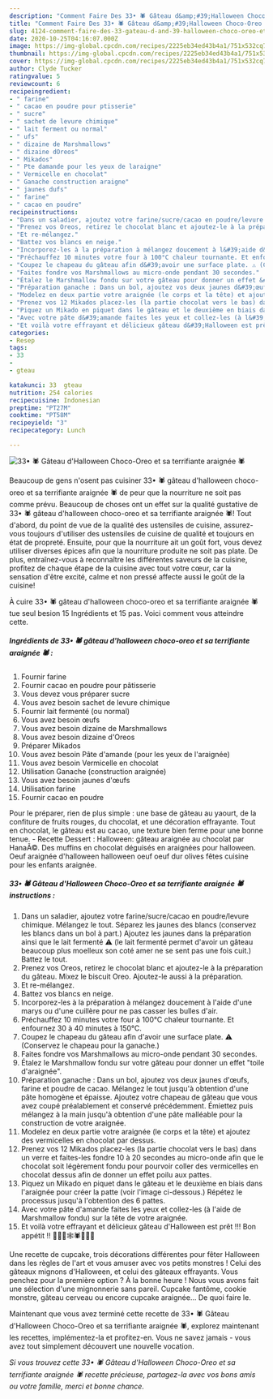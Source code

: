 ```yaml
---
description: "Comment Faire Des 33• 🕷 Gâteau d&amp;#39;Halloween Choco-Oreo et sa terrifiante araignée 🕷"
title: "Comment Faire Des 33• 🕷 Gâteau d&amp;#39;Halloween Choco-Oreo et sa terrifiante araignée 🕷"
slug: 4124-comment-faire-des-33-gateau-d-and-39-halloween-choco-oreo-et-sa-terrifiante-araignee
date: 2020-10-25T04:16:07.000Z
image: https://img-global.cpcdn.com/recipes/2225eb34ed43b4a1/751x532cq70/33•-🕷-gateau-dhalloween-choco-oreo-et-sa-terrifiante-araignee-🕷-photo-principale-de-la-recette.jpg
thumbnail: https://img-global.cpcdn.com/recipes/2225eb34ed43b4a1/751x532cq70/33•-🕷-gateau-dhalloween-choco-oreo-et-sa-terrifiante-araignee-🕷-photo-principale-de-la-recette.jpg
cover: https://img-global.cpcdn.com/recipes/2225eb34ed43b4a1/751x532cq70/33•-🕷-gateau-dhalloween-choco-oreo-et-sa-terrifiante-araignee-🕷-photo-principale-de-la-recette.jpg
author: Clyde Tucker
ratingvalue: 5
reviewcount: 6
recipeingredient:
- " farine"
- " cacao en poudre pour ptisserie"
- " sucre"
- " sachet de levure chimique"
- " lait ferment ou normal"
- " ufs"
- " dizaine de Marshmallows"
- " dizaine dOreos"
- " Mikados"
- " Pte damande pour les yeux de laraigne"
- " Vermicelle en chocolat"
- " Ganache construction araigne"
- " jaunes dufs"
- " farine"
- " cacao en poudre"
recipeinstructions:
- "Dans un saladier, ajoutez votre farine/sucre/cacao en poudre/levure chimique. Mélangez le tout. Séparez les jaunes des blancs (conservez les blancs dans un bol à part.) Ajoutez les jaunes dans la préparation ainsi que le lait fermenté ⚠️ (le lait fermenté permet d&#39;avoir un gâteau beaucoup plus moelleux son coté amer ne se sent pas une fois cuit.) Battez le tout."
- "Prenez vos Oreos, retirez le chocolat blanc et ajoutez-le à la préparation du gâteau. Mixez le biscuit Oreo. Ajoutez-le aussi à la préparation."
- "Et re-mélangez."
- "Battez vos blancs en neige."
- "Incorporez-les à la préparation à mélangez doucement à l&#39;aide d&#39;une marys ou d&#39;une cuillère pour ne pas casser les bulles d&#39;air."
- "Préchauffez 10 minutes votre four à 100°C chaleur tournante. Et enfournez 30 à 40 minutes à 150°C."
- "Coupez le chapeau du gâteau afin d&#39;avoir une surface plate. ⚠️ (Conservez le chapeau pour la ganache.)"
- "Faites fondre vos Marshmallows au micro-onde pendant 30 secondes."
- "Étalez le Marshmallow fondu sur votre gâteau pour donner un effet &#34;toile d&#39;araignée&#34;."
- "Préparation ganache : Dans un bol, ajoutez vos deux jaunes d&#39;œufs, farine et poudre de cacao. Mélangez le tout jusqu&#39;à obtention d&#39;une pâte homogène et épaisse. Ajoutez votre chapeau de gâteau que vous avez coupé préalablement et conservé précédemment. Émiettez puis mélangez à la main jusqu&#39;à obtention d&#39;une pâte malléable pour la construction de votre araignée."
- "Modelez en deux partie votre araignée (le corps et la tête) et ajoutez des vermicelles en chocolat par dessus."
- "Prenez vos 12 Mikados placez-les (la partie chocolat vers le bas) dans un verre et faites-les fondre 10 à 20 secondes au micro-onde afin que le chocolat soit légèrement fondu pour pourvoir coller des vermicelles en chocolat dessus afin de donner un effet poilu aux pattes."
- "Piquez un Mikado en piquet dans le gâteau et le deuxième en biais dans l&#39;araignée pour créer la patte (voir l&#39;image ci-dessous.) Répétez le processus jusqu&#39;à l&#39;obtention des 6 pattes."
- "Avec votre pâte d&#39;amande faites les yeux et collez-les (à l&#39;aide de Marshmallow fondu) sur la tête de votre araignée."
- "Et voilà votre effrayant et délicieux gâteau d&#39;Halloween est prêt !!! Bon appétit !! 🧛🏽‍♀️🕸🕷🧙🏽‍♀️"
categories:
- Resep
tags:
- 33
- 
- gteau

katakunci: 33  gteau 
nutrition: 254 calories
recipecuisine: Indonesian
preptime: "PT27M"
cooktime: "PT58M"
recipeyield: "3"
recipecategory: Lunch

---
```



![33• 🕷 Gâteau d&#39;Halloween Choco-Oreo et sa terrifiante araignée 🕷](https://img-global.cpcdn.com/recipes/2225eb34ed43b4a1/751x532cq70/33•-🕷-gateau-dhalloween-choco-oreo-et-sa-terrifiante-araignee-🕷-photo-principale-de-la-recette.jpg)

Beaucoup de gens n'osent pas cuisiner 33• 🕷 gâteau d&#39;halloween choco-oreo et sa terrifiante araignée 🕷 de peur que la nourriture ne soit pas comme prévu. Beaucoup de choses ont un effet sur la qualité gustative de 33• 🕷 gâteau d&#39;halloween choco-oreo et sa terrifiante araignée 🕷! Tout d'abord, du point de vue de la qualité des ustensiles de cuisine, assurez-vous toujours d'utiliser des ustensiles de cuisine de qualité et toujours en état de propreté. Ensuite, pour que la nourriture ait un goût fort, vous devez utiliser diverses épices afin que la nourriture produite ne soit pas plate. De plus, entraînez-vous à reconnaître les différentes saveurs de la cuisine, profitez de chaque étape de la cuisine avec tout votre cœur, car la sensation d'être excité, calme et non pressé affecte aussi le goût de la cuisine!

<!--inarticleads1-->

À cuire 33• 🕷 gâteau d&#39;halloween choco-oreo et sa terrifiante araignée 🕷 tue seul besion 15 Ingrédients et 15 pas. Voici comment vous atteindre cette.

##### Ingrédients de 33• 🕷 gâteau d&#39;halloween choco-oreo et sa terrifiante araignée 🕷 :

1. Fournir  farine
1. Fournir  cacao en poudre pour pâtisserie
1. Vous devez vous préparer  sucre
1. Vous avez besoin  sachet de levure chimique
1. Fournir  lait fermenté (ou normal)
1. Vous avez besoin  œufs
1. Vous avez besoin  dizaine de Marshmallows
1. Vous avez besoin  dizaine d&#39;Oreos
1. Préparer  Mikados
1. Vous avez besoin  Pâte d&#39;amande (pour les yeux de l&#39;araignée)
1. Vous avez besoin  Vermicelle en chocolat
1. Utilisation  Ganache (construction araignée)
1. Vous avez besoin  jaunes d&#39;œufs
1. Utilisation  farine
1. Fournir  cacao en poudre


Pour le préparer, rien de plus simple : une base de gâteau au yaourt, de la confiture de fruits rouges, du chocolat, et une décoration effrayante. Tout en chocolat, le gâteau est au cacao, une texture bien ferme pour une bonne tenue. - Recette Dessert : Halloween: gâteau araignée au chocolat par HanaÃ©. Des muffins en chocolat déguisés en araignées pour halloween. Oeuf araignée d&#39;halloween halloween oeuf oeuf dur olives fêtes cuisine pour les enfants araignée. 

<!--inarticleads2-->

##### 33• 🕷 Gâteau d&#39;Halloween Choco-Oreo et sa terrifiante araignée 🕷 instructions :

1. Dans un saladier, ajoutez votre farine/sucre/cacao en poudre/levure chimique. Mélangez le tout. Séparez les jaunes des blancs (conservez les blancs dans un bol à part.) Ajoutez les jaunes dans la préparation ainsi que le lait fermenté ⚠️ (le lait fermenté permet d&#39;avoir un gâteau beaucoup plus moelleux son coté amer ne se sent pas une fois cuit.) Battez le tout.
1. Prenez vos Oreos, retirez le chocolat blanc et ajoutez-le à la préparation du gâteau. Mixez le biscuit Oreo. Ajoutez-le aussi à la préparation.
1. Et re-mélangez.
1. Battez vos blancs en neige.
1. Incorporez-les à la préparation à mélangez doucement à l&#39;aide d&#39;une marys ou d&#39;une cuillère pour ne pas casser les bulles d&#39;air.
1. Préchauffez 10 minutes votre four à 100°C chaleur tournante. Et enfournez 30 à 40 minutes à 150°C.
1. Coupez le chapeau du gâteau afin d&#39;avoir une surface plate. ⚠️ (Conservez le chapeau pour la ganache.)
1. Faites fondre vos Marshmallows au micro-onde pendant 30 secondes.
1. Étalez le Marshmallow fondu sur votre gâteau pour donner un effet &#34;toile d&#39;araignée&#34;.
1. Préparation ganache : Dans un bol, ajoutez vos deux jaunes d&#39;œufs, farine et poudre de cacao. Mélangez le tout jusqu&#39;à obtention d&#39;une pâte homogène et épaisse. Ajoutez votre chapeau de gâteau que vous avez coupé préalablement et conservé précédemment. Émiettez puis mélangez à la main jusqu&#39;à obtention d&#39;une pâte malléable pour la construction de votre araignée.
1. Modelez en deux partie votre araignée (le corps et la tête) et ajoutez des vermicelles en chocolat par dessus.
1. Prenez vos 12 Mikados placez-les (la partie chocolat vers le bas) dans un verre et faites-les fondre 10 à 20 secondes au micro-onde afin que le chocolat soit légèrement fondu pour pourvoir coller des vermicelles en chocolat dessus afin de donner un effet poilu aux pattes.
1. Piquez un Mikado en piquet dans le gâteau et le deuxième en biais dans l&#39;araignée pour créer la patte (voir l&#39;image ci-dessous.) Répétez le processus jusqu&#39;à l&#39;obtention des 6 pattes.
1. Avec votre pâte d&#39;amande faites les yeux et collez-les (à l&#39;aide de Marshmallow fondu) sur la tête de votre araignée.
1. Et voilà votre effrayant et délicieux gâteau d&#39;Halloween est prêt !!! Bon appétit !! 🧛🏽‍♀️🕸🕷🧙🏽‍♀️


Une recette de cupcake, trois décorations différentes pour fêter Halloween dans les règles de l&#39;art et vous amuser avec vos petits monstres ! Celui des gâteaux mignons d&#39;Halloween, et celui des gâteaux effrayants. Vous penchez pour la première option ? À la bonne heure ! Nous vous avons fait une sélection d&#39;une mignonnerie sans pareil. Cupcake fantôme, cookie monstre, gâteau cerveau ou encore cupcake araignée… De quoi faire le. 

<!--inarticleads1-->

<p>
Maintenant que vous avez terminé cette recette de 33• 🕷 Gâteau d&#39;Halloween Choco-Oreo et sa terrifiante araignée 🕷, explorez maintenant les recettes, implémentez-la et profitez-en. Vous ne savez jamais - vous avez tout simplement découvert une nouvelle vocation.
</p>

<p>
<i>Si vous trouvez cette 33• 🕷 Gâteau d&#39;Halloween Choco-Oreo et sa terrifiante araignée 🕷 recette précieuse, partagez-la avec vos bons amis ou votre famille, merci et bonne chance.</i>
</p>
